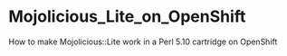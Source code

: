 # Mojolicious_Lite_on_OpenShift
How to make Mojolicious::Lite work in a Perl 5.10 cartridge on OpenShift
